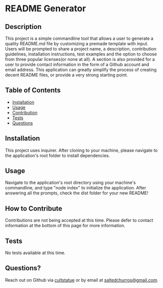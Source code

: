   # README Generator
  

  ## Description
  This project is a simple commandline tool that allows a user to generate a quality README.md file by customizing a premade template with input. Users will be prompted to share a project name, a description, contribution guidelines, installation instructions, test examples and the option to choose from three popular licenses(or none at all). A section is also provided for a user to provide contact information in the form of a Github account and email address. This application can greatly simplify the process of creating decent README files, or provide a very strong starting point.

  ## Table of Contents

  - [Installation](#installation)
  - [Usage](#usage)
  - [Contribution](#How-to-Contribute)
  - [Tests](#tests)
  - [Questions](#questions?)

  ## Installation
  This project uses inquirer. After cloning to your machine, please navigate to the application's root folder to install dependencies.

  ## Usage
  Navigate to the application's root directory using your machine's commandline, and type "node index" to initialize the application. After answering all the prompts, check the dist folder for your new README!

  

  ## How to Contribute
  Contributions are not being accepted at this time. Please defer to contact information at the bottom of this page for more information.

  ## Tests
  No tests available at this time.

  ## Questions?
  Reach out on Github via [cultstatue](https://github.com/cultstatue) or by email at saltedchurros@gmail.com.
  